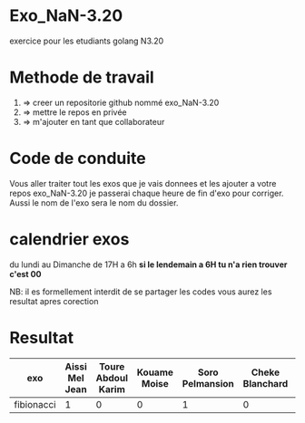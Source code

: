 # Exo_NaN-3.20
exercice pour les etudiants golang N3.20

# Methode de travail
1. => creer un repositorie github nommé exo_NaN-3.20
2. => mettre le repos en privée
3. => m'ajouter en tant que collaborateur 

# Code de conduite
Vous aller traiter tout les exos que je vais donnees et les ajouter a votre repos exo_NaN-3.20
je passerai chaque heure de fin d'exo pour corriger.
Aussi le nom de l'exo sera le nom du dossier.

# calendrier exos
du lundi au Dimanche de 17H a 6h 
**si le lendemain a 6H tu n'a rien trouver c'est 00**


NB: il es formellement interdit de se partager les codes 
    vous aurez les resultat apres corection


# Resultat
exo               | Aissi Mel Jean|Toure Abdoul Karim | Kouame Moise |Soro Pelmansion   | Cheke Blanchard |Diaby Ibrahim |
----------------- | --------------|-------------------|---------------|------------------|-----------------|--------------|
fibionacci        |     1        |  0                 |  0            | 1                |       0         |            1 |